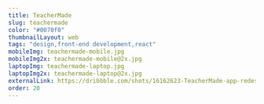 ```yaml
---
title: TeacherMade
slug: teachermade
color: "#0070f0"
thumbnailLayout: web
tags: "design,front-end development,react"
mobileImg: teachermade-mobile.jpg
mobileImg2x: teachermade-mobile@2x.jpg
laptopImg: teachermade-laptop.jpg
laptopImg2x: teachermade-laptop@2x.jpg
externalLink: https://dribbble.com/shots/16162623-TeacherMade-app-redesign
order: 20
---
```

